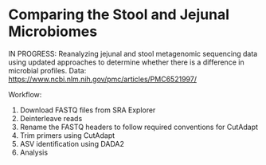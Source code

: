# Comparing the Stool and Jejunal Microbiomes
IN PROGRESS: Reanalyzing jejunal and stool metagenomic sequencing data using updated approaches to determine whether there is a difference in microbial profiles. Data: https://www.ncbi.nlm.nih.gov/pmc/articles/PMC6521997/

Workflow:
1. Download FASTQ files from SRA Explorer
2. Deinterleave reads
3. Rename the FASTQ headers to follow required conventions for CutAdapt
4. Trim primers using CutAdapt
5. ASV identification using DADA2
6. Analysis

